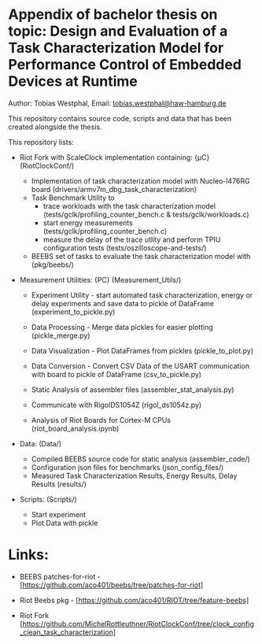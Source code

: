 # Appendix of bachelor thesis on topic: Design and Evaluation of a Task Characterization Model for Performance Control of Embedded Devices at Runtime

Author: Tobias Westphal, Email: tobias.westphal@haw-hamburg.de

This repository contains source code, scripts and data that has been created alongside the thesis.

This repository lists:
- Riot Fork with ScaleClock implementation containing: {µC} (RiotClockConf/)
    - Implementation of task characterization model with Nucleo-l476RG board (drivers/armv7m_dbg_task_characterization)
    - Task Benchmark Utility to
        - trace workloads with the task characterization model (tests/gclk/profiling_counter_bench.c & tests/gclk/workloads.c)
        - start energy measurements (tests/gclk/profiling_counter_bench.c)
        - measure the delay of the trace utlity and perform TPIU configuration tests (tests/oszilloscope-and-tests/)
    - BEEBS set of tasks to evaluate the task characterization model with (pkg/beebs/)

- Measurement Utilities: {PC} (Measurement_Utils/)
    - Experiment Utility - start automated task characterization, energy or delay experiments and save data to pickle of DataFrame (experiment_to_pickle.py)
    - Data Processing - Merge data pickles for easier plotting (pickle_merge.py)
    - Data Visualization - Plot DataFrames from pickles (pickle_to_plot.py)
    - Data Conversion - Convert CSV Data of the USART communication with board to pickle of DataFrame (csv_to_pickle.py)

    - Static Analysis of assembler files (assembler_stat_analysis.py)
    - Communicate with RigolDS1054Z (rigol_ds1054z.py)
    - Analysis of Riot Boards for Cortex-M CPUs (riot_board_analysis.ipynb)

- Data: (Data/)
    - Compiled BEEBS source code for static analysis (assembler_code/)
    - Configuration json files for benchmarks (json_config_files/)
    - Measured Task Characterization Results, Energy Results, Delay Results (results/)

- Scripts: (Scripts/)
    - Start experiment
    - Plot Data with pickle

# Links:
- BEEBS patches-for-riot - [https://github.com/aco401/beebs/tree/patches-for-riot]
- Riot Beebs pkg - [https://github.com/aco401/RIOT/tree/feature-beebs]

- Riot Fork [https://github.com/MichelRottleuthner/RiotClockConf/tree/clock_config_clean_task_characterization]
